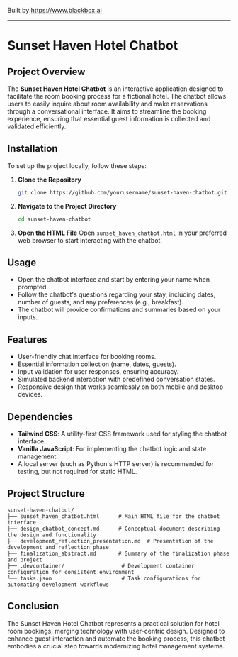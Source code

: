 
Built by https://www.blackbox.ai

---

# Sunset Haven Hotel Chatbot

## Project Overview
The **Sunset Haven Hotel Chatbot** is an interactive application designed to facilitate the room booking process for a fictional hotel. The chatbot allows users to easily inquire about room availability and make reservations through a conversational interface. It aims to streamline the booking experience, ensuring that essential guest information is collected and validated efficiently.

## Installation
To set up the project locally, follow these steps:

1. **Clone the Repository**
   ```bash
   git clone https://github.com/yourusername/sunset-haven-chatbot.git
   ```

2. **Navigate to the Project Directory**
   ```bash
   cd sunset-haven-chatbot
   ```

3. **Open the HTML File**
   Open `sunset_haven_chatbot.html` in your preferred web browser to start interacting with the chatbot.

## Usage
- Open the chatbot interface and start by entering your name when prompted.
- Follow the chatbot's questions regarding your stay, including dates, number of guests, and any preferences (e.g., breakfast).
- The chatbot will provide confirmations and summaries based on your inputs.

## Features
- User-friendly chat interface for booking rooms.
- Essential information collection (name, dates, guests).
- Input validation for user responses, ensuring accuracy.
- Simulated backend interaction with predefined conversation states.
- Responsive design that works seamlessly on both mobile and desktop devices.

## Dependencies
- **Tailwind CSS**: A utility-first CSS framework used for styling the chatbot interface.
- **Vanilla JavaScript**: For implementing the chatbot logic and state management.
- A local server (such as Python's HTTP server) is recommended for testing, but not required for static HTML.

## Project Structure
```
sunset-haven-chatbot/
├── sunset_haven_chatbot.html      # Main HTML file for the chatbot interface
├── design_chatbot_concept.md      # Conceptual document describing the design and functionality
├── development_reflection_presentation.md  # Presentation of the development and reflection phase
├── finalization_abstract.md       # Summary of the finalization phase and project
├── .devcontainer/                  # Development container configuration for consistent environment
└── tasks.json                      # Task configurations for automating development workflows
```

## Conclusion
The Sunset Haven Hotel Chatbot represents a practical solution for hotel room bookings, merging technology with user-centric design. Designed to enhance guest interaction and automate the booking process, this chatbot embodies a crucial step towards modernizing hotel management systems.